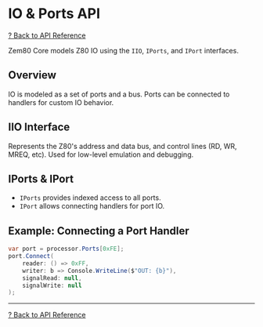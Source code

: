 # IO & Ports API

[? Back to API Reference](README.md)

Zem80 Core models Z80 IO using the `IIO`, `IPorts`, and `IPort` interfaces.

## Overview
IO is modeled as a set of ports and a bus. Ports can be connected to handlers for custom IO behavior.

## IIO Interface
Represents the Z80's address and data bus, and control lines (RD, WR, MREQ, etc). Used for low-level emulation and debugging.

## IPorts & IPort
- `IPorts` provides indexed access to all ports.
- `IPort` allows connecting handlers for port IO.

## Example: Connecting a Port Handler
````csharp
var port = processor.Ports[0xFE];
port.Connect(
    reader: () => 0xFF,
    writer: b => Console.WriteLine($"OUT: {b}"),
    signalRead: null,
    signalWrite: null
);
````

---

[? Back to API Reference](README.md)
